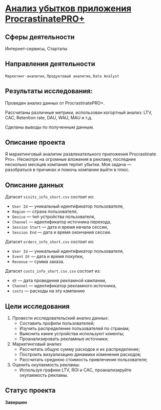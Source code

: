 # [Анализ убытков приложения ProcrastinatePRO+](https://github.com/BlackAkcel/Yandex.Praktikum/blob/main/Analysis%20of%20business%20indicators/analiz.ipynb)
## Сферы деятельности
Интернет-сервисы, Стартапы
## Направления деятельности
`Маркетинг-аналитик`, `Продуктовый аналитик`, `Data Analyst`
## Результаты исследования:
Проведен анализ данных от ProcrastinatePRO+.

Рассчитаны различные метрики, использован когортный анализ: LTV, CAC, Retention rate, DAU, WAU, MAU и т.д. 

Сделаны выводы по полученным данным.



## Описание проекта

Я маркетинговый аналитик развлекательного приложения Procrastinate Pro+. Несмотря на огромные вложения в рекламу, последние несколько месяцев компания терпит убытки. Моя задача — разобраться в причинах и помочь компании выйти в плюс.

## Описание данных

Датасет `visits_info_short.csv` состоит из:

- `User Id` — уникальный идентификатор пользователя,
- `Region` — страна пользователя,
- `Device` — тип устройства пользователя,
- `Channel` — идентификатор источника перехода,
- `Session Start` — дата и время начала сессии,
- `Session End` — дата и время окончания сессии.

Датасет `orders_info_short.csv` состоит из:

- `User Id` — уникальный идентификатор пользователя,
- `Event Dt` — дата и время покупки,
- `Revenue` — сумма заказа.

Датасет `costs_info_short.csv.csv` состоит из:

- `dt` — дата проведения рекламной кампании,
- `Channel` — идентификатор рекламного источника,
- `costs` — расходы на эту кампанию

## Цели исследования

1. Провести исследовательский анализ данных:
    - Составить профили пользователей;
    - Изучить распределение пользователей по странам;
    - Выяснить какие устройства используют клиенты;
    - Проанализировать рекламные источники;
2. Маркетинговый анализ:
    - Рассчитать общую сумму расходов и их распределение;
    - Построить визуализацию динамики изменения расходов;
    - Рассчитать среднюю стоимость привлечения пользователя;
3. Оценить окупаемость рекламы:
    - Используя графики LTV, ROI и CAC, проанализируйте окупаемость рекламы.

## Статус проекта
**Завершен**
